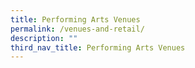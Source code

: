 ```yaml
---
title: Performing Arts Venues
permalink: /venues-and-retail/
description: ""
third_nav_title: Performing Arts Venues
---
```

